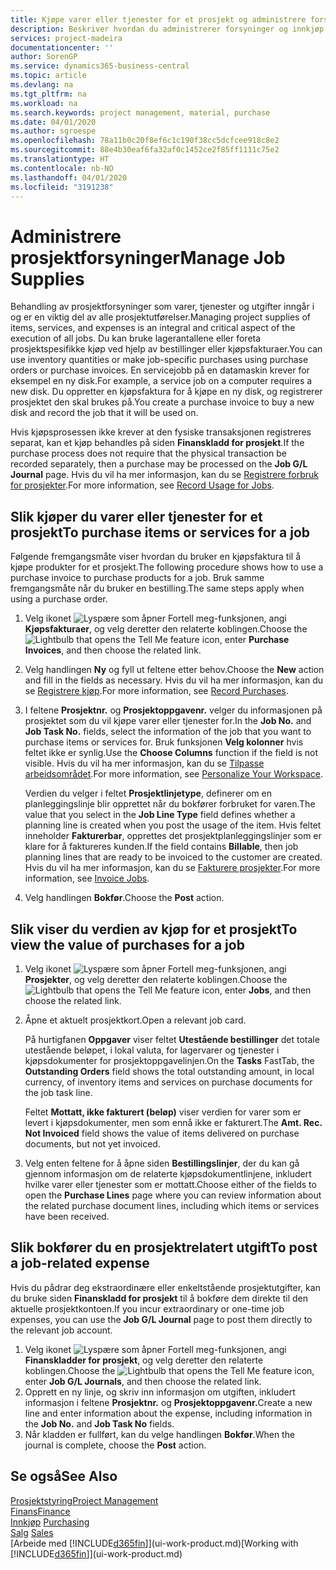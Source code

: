 ```yaml
---
title: Kjøpe varer eller tjenester for et prosjekt og administrere forsyninger | Microsoft-dokumentasjon
description: Beskriver hvordan du administrerer forsyninger og innkjøp av materialer og tjenester for prosjekter.
services: project-madeira
documentationcenter: ''
author: SorenGP
ms.service: dynamics365-business-central
ms.topic: article
ms.devlang: na
ms.tgt_pltfrm: na
ms.workload: na
ms.search.keywords: project management, material, purchase
ms.date: 04/01/2020
ms.author: sgroespe
ms.openlocfilehash: 78a11b0c20f8ef6c1c190f38cc5dcfcee918c8e2
ms.sourcegitcommit: 88e4b30eaf6fa32af0c1452ce2f85ff1111c75e2
ms.translationtype: HT
ms.contentlocale: nb-NO
ms.lasthandoff: 04/01/2020
ms.locfileid: "3191238"
---
```

# <a name="manage-job-supplies"></a><span data-ttu-id="2a8e5-103">Administrere prosjektforsyninger</span><span class="sxs-lookup"><span data-stu-id="2a8e5-103">Manage Job Supplies</span></span>
<span data-ttu-id="2a8e5-104">Behandling av prosjektforsyninger som varer, tjenester og utgifter inngår i og er en viktig del av alle prosjektutførelser.</span><span class="sxs-lookup"><span data-stu-id="2a8e5-104">Managing project supplies of items, services, and expenses is an integral and critical aspect of the execution of all jobs.</span></span> <span data-ttu-id="2a8e5-105">Du kan bruke lagerantallene eller foreta prosjektspesifikke kjøp ved hjelp av bestillinger eller kjøpsfakturaer.</span><span class="sxs-lookup"><span data-stu-id="2a8e5-105">You can use inventory quantities or make job-specific purchases using purchase orders or purchase invoices.</span></span> <span data-ttu-id="2a8e5-106">En servicejobb på en datamaskin krever for eksempel en ny disk.</span><span class="sxs-lookup"><span data-stu-id="2a8e5-106">For example, a service job on a computer requires a new disk.</span></span> <span data-ttu-id="2a8e5-107">Du oppretter en kjøpsfaktura for å kjøpe en ny disk, og registrerer prosjektet den skal brukes på.</span><span class="sxs-lookup"><span data-stu-id="2a8e5-107">You create a purchase invoice to buy a new disk and record the job that it will be used on.</span></span>

<span data-ttu-id="2a8e5-108">Hvis kjøpsprosessen ikke krever at den fysiske transaksjonen registreres separat, kan et kjøp behandles på siden **Finanskladd for prosjekt**.</span><span class="sxs-lookup"><span data-stu-id="2a8e5-108">If the purchase process does not require that the physical transaction be recorded separately, then a purchase may be processed on the **Job G/L Journal** page.</span></span> <span data-ttu-id="2a8e5-109">Hvis du vil ha mer informasjon, kan du se [Registrere forbruk for prosjekter](projects-how-record-job-usage.md).</span><span class="sxs-lookup"><span data-stu-id="2a8e5-109">For more information, see [Record Usage for Jobs](projects-how-record-job-usage.md).</span></span>

## <a name="to-purchase-items-or-services-for-a-job"></a><span data-ttu-id="2a8e5-110">Slik kjøper du varer eller tjenester for et prosjekt</span><span class="sxs-lookup"><span data-stu-id="2a8e5-110">To purchase items or services for a job</span></span>
<span data-ttu-id="2a8e5-111">Følgende fremgangsmåte viser hvordan du bruker en kjøpsfaktura til å kjøpe produkter for et prosjekt.</span><span class="sxs-lookup"><span data-stu-id="2a8e5-111">The following procedure shows how to use a purchase invoice to purchase products for a job.</span></span> <span data-ttu-id="2a8e5-112">Bruk samme fremgangsmåte når du bruker en bestilling.</span><span class="sxs-lookup"><span data-stu-id="2a8e5-112">The same steps apply when using a purchase order.</span></span>  

1. <span data-ttu-id="2a8e5-113">Velg ikonet ![Lyspære som åpner Fortell meg-funksjonen](media/ui-search/search_small.png "Fortell hva du vil gjøre"), angi **Kjøpsfakturaer**, og velg deretter den relaterte koblingen.</span><span class="sxs-lookup"><span data-stu-id="2a8e5-113">Choose the ![Lightbulb that opens the Tell Me feature](media/ui-search/search_small.png "Tell me what you want to do") icon, enter **Purchase Invoices**, and then choose the related link.</span></span>  
2. <span data-ttu-id="2a8e5-114">Velg handlingen **Ny** og fyll ut feltene etter behov.</span><span class="sxs-lookup"><span data-stu-id="2a8e5-114">Choose the **New** action and fill in the fields as necessary.</span></span> <span data-ttu-id="2a8e5-115">Hvis du vil ha mer informasjon, kan du se [Registrere kjøp](purchasing-how-record-purchases.md).</span><span class="sxs-lookup"><span data-stu-id="2a8e5-115">For more information, see [Record Purchases](purchasing-how-record-purchases.md).</span></span>
3. <span data-ttu-id="2a8e5-116">I feltene **Prosjektnr.** og **Prosjektoppgavenr.** velger du informasjonen på prosjektet som du vil kjøpe varer eller tjenester for.</span><span class="sxs-lookup"><span data-stu-id="2a8e5-116">In the **Job No.** and **Job Task No.** fields, select the information of the job that you want to purchase items or services for.</span></span> <span data-ttu-id="2a8e5-117">Bruk funksjonen **Velg kolonner** hvis feltet ikke er synlig.</span><span class="sxs-lookup"><span data-stu-id="2a8e5-117">Use the **Choose Columns** function if the field is not visible.</span></span> <span data-ttu-id="2a8e5-118">Hvis du vil ha mer informasjon, kan du se [Tilpasse arbeidsområdet](ui-personalization-user.md).</span><span class="sxs-lookup"><span data-stu-id="2a8e5-118">For more information, see [Personalize Your Workspace](ui-personalization-user.md).</span></span>

    <span data-ttu-id="2a8e5-119">Verdien du velger i feltet **Prosjektlinjetype**, definerer om en planleggingslinje blir opprettet når du bokfører forbruket for varen.</span><span class="sxs-lookup"><span data-stu-id="2a8e5-119">The value that you select in the **Job Line Type** field defines whether a planning line is created when you post the usage of the item.</span></span> <span data-ttu-id="2a8e5-120">Hvis feltet inneholder **Fakturerbar**, opprettes det prosjektplanleggingslinjer som er klare for å faktureres kunden.</span><span class="sxs-lookup"><span data-stu-id="2a8e5-120">If the field contains **Billable**, then job planning lines that are ready to be invoiced to the customer are created.</span></span> <span data-ttu-id="2a8e5-121">Hvis du vil ha mer informasjon, kan du se [Fakturere prosjekter](projects-how-invoice-jobs.md).</span><span class="sxs-lookup"><span data-stu-id="2a8e5-121">For more information, see [Invoice Jobs](projects-how-invoice-jobs.md).</span></span>
4. <span data-ttu-id="2a8e5-122">Velg handlingen **Bokfør**.</span><span class="sxs-lookup"><span data-stu-id="2a8e5-122">Choose the **Post** action.</span></span>

## <a name="to-view-the-value-of-purchases-for-a-job"></a><span data-ttu-id="2a8e5-123">Slik viser du verdien av kjøp for et prosjekt</span><span class="sxs-lookup"><span data-stu-id="2a8e5-123">To view the value of purchases for a job</span></span>
1. <span data-ttu-id="2a8e5-124">Velg ikonet ![Lyspære som åpner Fortell meg-funksjonen](media/ui-search/search_small.png "Fortell hva du vil gjøre"), angi **Prosjekter**, og velg deretter den relaterte koblingen.</span><span class="sxs-lookup"><span data-stu-id="2a8e5-124">Choose the ![Lightbulb that opens the Tell Me feature](media/ui-search/search_small.png "Tell me what you want to do") icon, enter **Jobs**, and then choose the related link.</span></span>
2. <span data-ttu-id="2a8e5-125">Åpne et aktuelt prosjektkort.</span><span class="sxs-lookup"><span data-stu-id="2a8e5-125">Open a relevant job card.</span></span>

    <span data-ttu-id="2a8e5-126">På hurtigfanen **Oppgaver** viser feltet **Utestående bestillinger** det totale utestående beløpet, i lokal valuta, for lagervarer og tjenester i kjøpsdokumenter for prosjektoppgavelinjen.</span><span class="sxs-lookup"><span data-stu-id="2a8e5-126">On the **Tasks** FastTab, the **Outstanding Orders** field shows the total outstanding amount, in local currency, of inventory items and services on purchase documents for the job task line.</span></span>  

    <span data-ttu-id="2a8e5-127">Feltet **Mottatt, ikke fakturert (beløp)** viser verdien for varer som er levert i kjøpsdokumenter, men som ennå ikke er fakturert.</span><span class="sxs-lookup"><span data-stu-id="2a8e5-127">The **Amt. Rec. Not Invoiced** field shows the value of items delivered on purchase documents, but not yet invoiced.</span></span>  
3. <span data-ttu-id="2a8e5-128">Velg enten feltene for å åpne siden **Bestillingslinjer**, der du kan gå gjennom informasjon om de relaterte kjøpsdokumentlinjene, inkludert hvilke varer eller tjenester som er mottatt.</span><span class="sxs-lookup"><span data-stu-id="2a8e5-128">Choose either of the fields to open the **Purchase Lines** page where you can review information about the related purchase document lines, including which items or services have been received.</span></span>

## <a name="to-post-a-job-related-expense"></a><span data-ttu-id="2a8e5-129">Slik bokfører du en prosjektrelatert utgift</span><span class="sxs-lookup"><span data-stu-id="2a8e5-129">To post a job-related expense</span></span>
<span data-ttu-id="2a8e5-130">Hvis du pådrar deg ekstraordinære eller enkeltstående prosjektutgifter, kan du bruke siden **Finanskladd for prosjekt** til å bokføre dem direkte til den aktuelle prosjektkontoen.</span><span class="sxs-lookup"><span data-stu-id="2a8e5-130">If you incur extraordinary or one-time job expenses, you can use the **Job G/L Journal** page to post them directly to the relevant job account.</span></span>

1. <span data-ttu-id="2a8e5-131">Velg ikonet ![Lyspære som åpner Fortell meg-funksjonen](media/ui-search/search_small.png "Fortell hva du vil gjøre"), angi **Finanskladder for prosjekt**, og velg deretter den relaterte koblingen.</span><span class="sxs-lookup"><span data-stu-id="2a8e5-131">Choose the ![Lightbulb that opens the Tell Me feature](media/ui-search/search_small.png "Tell me what you want to do") icon, enter **Job G/L Journals**, and then choose the related link.</span></span>  
2. <span data-ttu-id="2a8e5-132">Opprett en ny linje, og skriv inn informasjon om utgiften, inkludert informasjon i feltene **Prosjektnr.** og **Prosjektoppgavenr.**</span><span class="sxs-lookup"><span data-stu-id="2a8e5-132">Create a new line and enter information about the expense, including information in the **Job No.** and **Job Task No** fields.</span></span>  
3. <span data-ttu-id="2a8e5-133">Når kladden er fullført, kan du velge handlingen **Bokfør**.</span><span class="sxs-lookup"><span data-stu-id="2a8e5-133">When the journal is complete, choose the **Post** action.</span></span>

## <a name="see-also"></a><span data-ttu-id="2a8e5-134">Se også</span><span class="sxs-lookup"><span data-stu-id="2a8e5-134">See Also</span></span>
[<span data-ttu-id="2a8e5-135">Prosjektstyring</span><span class="sxs-lookup"><span data-stu-id="2a8e5-135">Project Management</span></span>](projects-manage-projects.md)  
[<span data-ttu-id="2a8e5-136">Finans</span><span class="sxs-lookup"><span data-stu-id="2a8e5-136">Finance</span></span>](finance.md)  
<span data-ttu-id="2a8e5-137">[Innkjøp](purchasing-manage-purchasing.md)       </span><span class="sxs-lookup"><span data-stu-id="2a8e5-137">[Purchasing](purchasing-manage-purchasing.md)       </span></span>  
<span data-ttu-id="2a8e5-138">[Salg](sales-manage-sales.md)    </span><span class="sxs-lookup"><span data-stu-id="2a8e5-138">[Sales](sales-manage-sales.md)    </span></span>  
<span data-ttu-id="2a8e5-139">[Arbeide med [!INCLUDE[d365fin](includes/d365fin_md.md)]](ui-work-product.md)</span><span class="sxs-lookup"><span data-stu-id="2a8e5-139">[Working with [!INCLUDE[d365fin](includes/d365fin_md.md)]](ui-work-product.md)</span></span>  
